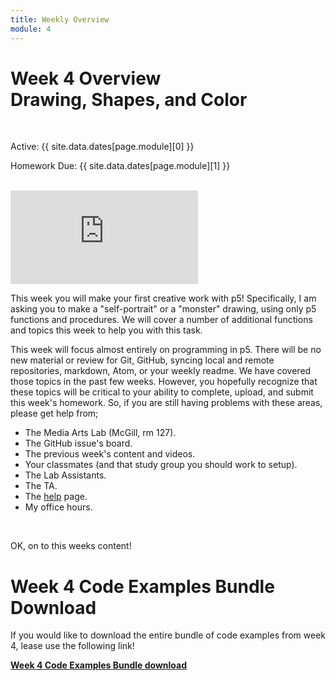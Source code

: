 ```yaml
---
title: Weekly Overview
module: 4
---
```


# Week 4 Overview<br />Drawing, Shapes, and Color


<br />


Active: {{ site.data.dates[page.module][0] }}

Homework Due: {{ site.data.dates[page.module][1] }}


<br />

<div class="embed-responsive embed-responsive-16by9"><iframe class="embed-responsive-item" src="https://www.youtube.com/embed/fu0sKg1QHZU" frameborder="0" allowfullscreen></iframe></div>


This week you will make your first creative work with p5! Specifically, I am asking you to make a "self-portrait" or a "monster" drawing, using only p5 functions and procedures. We will cover a number of additional functions and topics this week to help you with this task.

This week will focus almost entirely on programming in p5. There will be no new material or review for Git, GitHub, syncing local and remote repositories, markdown, Atom, or your weekly readme. We have covered those topics in the past few weeks. However, you hopefully recognize that these topics will be critical to your ability to complete, upload, and submit this week's homework. So, if you are still having problems with these areas, please get help from;

- The Media Arts Lab (McGill, rm 127).
- The GitHub issue's board.
- The previous week's content and videos.
- Your classmates (and that study group you should work to setup).
- The Lab Assistants.
- The TA.
- The [help]({{site.baseurl}}/help) page.
- My office hours.

<br />

OK, on to this weeks content!


# Week 4 Code Examples Bundle Download

If you would like to download the entire bundle of code examples from week 4, lease use the following link!

[**Week 4 Code Examples Bundle download**](https://github.com/Montana-Media-Arts/120_CreativeCoding/raw/master/lecture_code/week04.zip)

